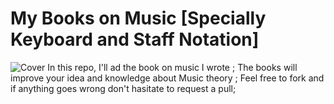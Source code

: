 # My Books on Music [Specially Keyboard and Staff Notation]
![Cover](https://cloud.githubusercontent.com/assets/4376131/8398164/49e7ac62-1e06-11e5-8397-82184a1c306b.jpg)
In this repo, I'll ad the book on music I wrote ; The books will improve your idea and knowledge about Music theory ; Feel free to fork and if anything goes wrong don't hasitate to request a pull; 
